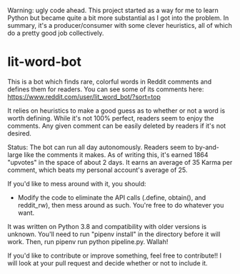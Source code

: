 Warning: ugly code ahead. This project started as a way for me to learn Python but became quite a bit more substantial as I got into the problem. In summary, it's a producer/consumer with some clever heuristics, all of which do a pretty good job collectively.

# lit-word-bot
This is a bot which finds rare, colorful words in Reddit comments and defines them for readers. You can see some of its comments here: https://www.reddit.com/user/lit_word_bot/?sort=top

It relies on heuristics to make a good guess as to whether or not a word is worth defining. While it's not 100% perfect, readers seem to enjoy the comments. Any given comment can be easily deleted by readers if it's not desired.

Status: The bot can run all day autonomously. Readers seem to by-and-large like the comments it makes. As of writing this, it's earned 1864 "upvotes" in the space of about 2 days. It earns an average of 35 Karma per comment, which beats my personal account's average of 25.


If you'd like to mess around with it, you should:

- Modify the code to eliminate the API calls (.define, obtain(), and reddit_rw), then mess around as such. You're free to do whatever you want.

It was written on Python 3.8 and compatibility with older versions is unknown. You'll need to run "pipenv install" in the directory before it will work. Then, run pipenv run python pipeline.py. Wallah!

If you'd like to contribute or improve something, feel free to contribute!! I will look at your pull request and decide whether or not to include it.
